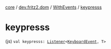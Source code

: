 [core](../../index.md) / [dev.fritz2.dom](../index.md) / [WithEvents](index.md) / [keypresss](./keypresss.md)

# keypresss

(js) `val keypresss: `[`Listener`](../-listener/index.md)`<`[`KeyboardEvent`](https://kotlinlang.org/api/latest/jvm/stdlib/org.w3c.dom.events/-keyboard-event/index.html)`, T>`